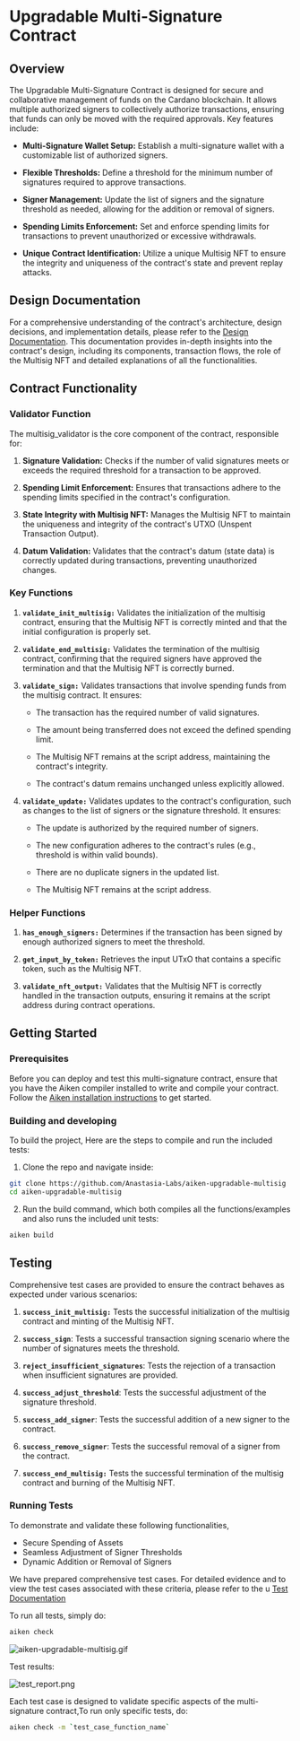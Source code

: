 # Upgradable Multi-Signature Contract

## Overview

The Upgradable Multi-Signature Contract is designed for secure and collaborative management of funds on the Cardano blockchain. It allows multiple authorized signers to collectively authorize transactions, ensuring that funds can only be moved with the required approvals. Key features include:

- **Multi-Signature Wallet Setup:** Establish a multi-signature wallet with a customizable list of authorized signers.

- **Flexible Thresholds:** Define a threshold for the minimum number of signatures required to approve transactions.

- **Signer Management:** Update the list of signers and the signature threshold as needed, allowing for the addition or removal of signers.

- **Spending Limits Enforcement:** Set and enforce spending limits for transactions to prevent unauthorized or excessive withdrawals.

- **Unique Contract Identification:** Utilize a unique Multisig NFT to ensure the integrity and uniqueness of the contract's state and prevent replay attacks.

## Design Documentation

For a comprehensive understanding of the contract's architecture, design
decisions, and implementation details, please refer to the
[Design Documentation](/docs/design-specs/upgradable-multi-sig.pdf). This
documentation provides in-depth insights into the contract's design, including
its components, transaction flows, the role of the Multisig NFT and detailed explanations of all the functionalities.

## Contract Functionality

### Validator Function

The multisig_validator is the core component of the contract, responsible for:

1. **Signature Validation:** Checks if the number of valid signatures meets or exceeds the required threshold for a transaction to be approved.

2. **Spending Limit Enforcement:** Ensures that transactions adhere to the spending limits specified in the contract's configuration.
3. **State Integrity with Multisig NFT:** Manages the Multisig NFT to maintain the uniqueness and integrity of the contract's UTXO (Unspent Transaction Output).
4. **Datum Validation:** Validates that the contract's datum (state data) is correctly updated during transactions, preventing unauthorized changes.

### Key Functions

1. **`validate_init_multisig:`** Validates the initialization of the multisig contract, ensuring that the Multisig NFT is correctly minted and that the initial configuration is properly set.

2. **`validate_end_multisig:`** Validates the termination of the multisig contract, confirming that the required signers have approved the termination and that the Multisig NFT is correctly burned.

3. **`validate_sign:`** Validates transactions that involve spending funds from the multisig contract. It ensures:

   - The transaction has the required number of valid signatures.

   - The amount being transferred does not exceed the defined spending limit.
   - The Multisig NFT remains at the script address, maintaining the contract's integrity.
   - The contract's datum remains unchanged unless explicitly allowed.

4. **`validate_update:`** Validates updates to the contract's configuration, such as changes to the list of signers or the signature threshold. It ensures:

   - The update is authorized by the required number of signers.

   - The new configuration adheres to the contract's rules (e.g., threshold is within valid bounds).
   - There are no duplicate signers in the updated list.
   - The Multisig NFT remains at the script address.

### Helper Functions

1. **`has_enough_signers:`** Determines if the transaction has been signed by enough authorized signers to meet the threshold.

2. **`get_input_by_token:`** Retrieves the input UTxO that contains a specific token, such as the Multisig NFT.

3. **`validate_nft_output:`** Validates that the Multisig NFT is correctly handled in the transaction outputs, ensuring it remains at the script address during contract operations.

## Getting Started

### Prerequisites

Before you can deploy and test this multi-signature contract, ensure that you
have the Aiken compiler installed to write and compile your contract. Follow the
[Aiken installation instructions](https://aiken-lang.org/installation-instructions)
to get started.

### Building and developing

To build the project, Here are the steps to compile and run the included tests:

1. Clone the repo and navigate inside:

```bash
git clone https://github.com/Anastasia-Labs/aiken-upgradable-multisig
cd aiken-upgradable-multisig
```

2. Run the build command, which both compiles all the functions/examples and
   also runs the included unit tests:

```sh
aiken build
```

## Testing

Comprehensive test cases are provided to ensure the contract behaves as expected under various scenarios:

1. **`success_init_multisig:`** Tests the successful initialization of the multisig contract and minting of the Multisig NFT.

2. **`success_sign`**: Tests a successful transaction signing scenario where the
   number of signatures meets the threshold.
3. **`reject_insufficient_signatures`**: Tests the rejection of a transaction
   when insufficient signatures are provided.
4. **`success_adjust_threshold`**: Tests the successful adjustment of the
   signature threshold.
5. **`success_add_signer`**: Tests the successful addition of a new signer to
   the contract.
6. **`success_remove_signer`**: Tests the successful removal of a signer from
   the contract.
7. **`success_end_multisig:`** Tests the successful termination of the multisig contract and burning of the Multisig NFT.


### Running Tests

To demonstrate and validate these following functionalities,

- Secure Spending of Assets
- Seamless Adjustment of Signer Thresholds
- Dynamic Addition or Removal of Signers

We have prepared comprehensive test cases. For detailed evidence and to view the
test cases associated with these criteria, please refer to the
u
[Test Documentation](./docs/catalyst/README.md)

To run all tests, simply do:

```sh
aiken check
```

![aiken-upgradable-multisig.gif](/assets/images/aiken-upgradable-multisig.gif)

Test results:

![test_report.png](/assets/images/test_report.png)

Each test case is designed to validate specific aspects of the multi-signature
contract,To run only specific tests, do:

```sh
aiken check -m `test_case_function_name`
```
